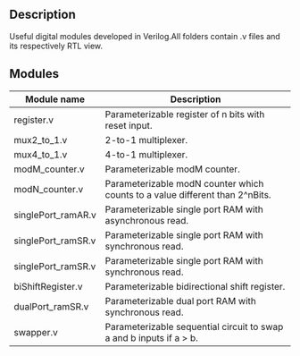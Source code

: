 ## **Description**
Useful digital modules developed in Verilog.All folders contain .v files and its respectively RTL view. 

## **Modules**

| Module name| Description |
| ------ | ----------- |
| register.v| Parameterizable register of n bits with reset input.|
| mux2_to_1.v| 2-to-1 multiplexer. |
| mux4_to_1.v|  4-to-1 multiplexer. |
| modM_counter.v| Parameterizable modM counter. |
| modN_counter.v| Parameterizable modN counter which counts to a value different than 2^nBits. |
| singlePort_ramAR.v| Parameterizable single port RAM with asynchronous read. |
| singlePort_ramSR.v| Parameterizable single port RAM with synchronous read. 
| singlePort_ramSR.v| Parameterizable single port RAM with synchronous read. 
| biShiftRegister.v| Parameterizable bidirectional shift register. |
| dualPort_ramSR.v| Parameterizable dual port RAM with synchronous read. 
| swapper.v|Parameterizable sequential circuit to swap a and b inputs if a > b. 
